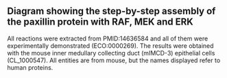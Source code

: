 <H2>Diagram showing the step-by-step assembly of the paxillin protein with RAF, MEK and ERK</H2>

All reactions were extracted from PMID:14636584 and all of them were experimentally demonstrated (ECO:0000269). The results were obtained with the mouse inner medullary collecting duct (mIMCD-3) epithelial cells (CL_1000547). All entities are from mouse, but the names displayed refer to human proteins. 
